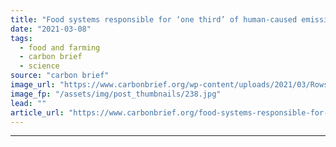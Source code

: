 ```yaml
---
title: "Food systems responsible for ‘one third’ of human-caused emissions"
date: "2021-03-08"
tags: 
  - food and farming
  - carbon brief
  - science
source: "carbon brief"
image_url: "https://www.carbonbrief.org/wp-content/uploads/2021/03/Rows-of-sprinklers-irrigate-newly-sown-and-planted-soybeans-in-a-field-in-California-583x372.jpg"
image_fp: "/assets/img/post_thumbnails/238.jpg"
lead: ""
article_url: "https://www.carbonbrief.org/food-systems-responsible-for-one-third-of-human-caused-emissions"
---
```


---
